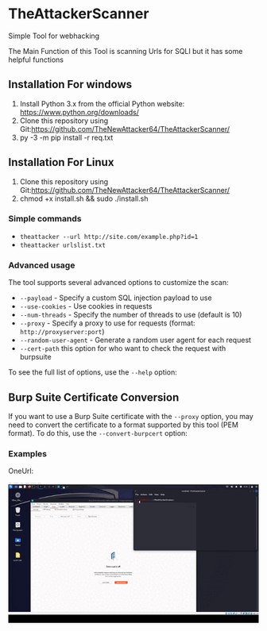 # TheAttackerScanner
Simple Tool for webhacking 

The Main Function of this Tool is scanning Urls for SQLI but it has  some helpful functions

## Installation For windows

1. Install Python 3.x from the official Python website: https://www.python.org/downloads/
2. Clone this repository using Git:https://github.com/TheNewAttacker64/TheAttackerScanner/
3. py -3 -m pip install -r req.txt


## Installation For Linux

1. Clone this repository using Git:https://github.com/TheNewAttacker64/TheAttackerScanner/
2. chmod +x install.sh && sudo ./install.sh

### Simple commands
 
- `theattacker --url http://site.com/example.php?id=1`
- `theattacker urlslist.txt`

### Advanced usage

The tool supports several advanced options to customize the scan:

- `--payload` - Specify a custom SQL injection payload to use
- `--use-cookies` - Use cookies in requests
- `--num-threads` - Specify the number of threads to use (default is 10)
- `--proxy` - Specify a proxy to use for requests (format: `http://proxyserver:port`)
- `--random-user-agent` - Generate a random user agent for each request
- `--cert-path` this option for who want to check the request with burpsuite

To see the full list of options, use the `--help` option:

## Burp Suite Certificate Conversion

If you want to use a Burp Suite certificate with the `--proxy` option, you may need to convert the certificate to a format supported by this tool (PEM format). To do this, use the `--convert-burpcert` option:

### Examples


OneUrl:


![One url](Gifs/oneurl.gif "OneURL")
